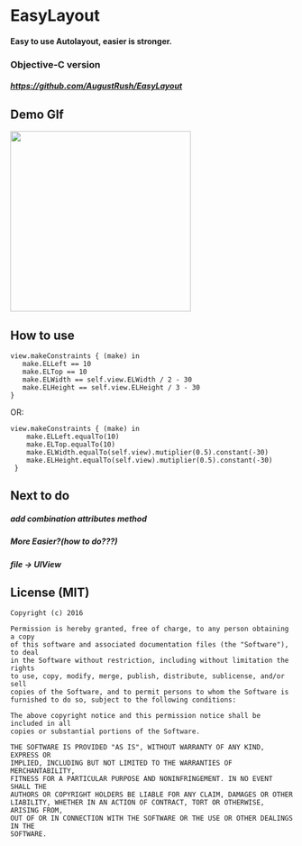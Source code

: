 # EasyLayout
#### Easy to use Autolayout, easier is stronger.

### Objective-C version
##### https://github.com/AugustRush/EasyLayout

## Demo GIf
<img src="https://github.com/AugustRush/EasyLayout-Swift/blob/master/demo.gif" width="320">

## How to use

```
view.makeConstraints { (make) in
   make.ELLeft == 10
   make.ELTop == 10
   make.ELWidth == self.view.ELWidth / 2 - 30
   make.ELHeight == self.view.ELHeight / 3 - 30
}
```
OR:

```
view.makeConstraints { (make) in
   	make.ELLeft.equalTo(10)
   	make.ELTop.equalTo(10)
	make.ELWidth.equalTo(self.view).mutiplier(0.5).constant(-30)
   	make.ELHeight.equalTo(self.view).mutiplier(0.5).constant(-30)
 }

```
## Next to do
##### add combination attributes method
##### More Easier?(how to do???)
##### file -> UIView

## License (MIT)
```
Copyright (c) 2016 

Permission is hereby granted, free of charge, to any person obtaining a copy
of this software and associated documentation files (the "Software"), to deal
in the Software without restriction, including without limitation the rights
to use, copy, modify, merge, publish, distribute, sublicense, and/or sell
copies of the Software, and to permit persons to whom the Software is
furnished to do so, subject to the following conditions:

The above copyright notice and this permission notice shall be included in all
copies or substantial portions of the Software.

THE SOFTWARE IS PROVIDED "AS IS", WITHOUT WARRANTY OF ANY KIND, EXPRESS OR
IMPLIED, INCLUDING BUT NOT LIMITED TO THE WARRANTIES OF MERCHANTABILITY,
FITNESS FOR A PARTICULAR PURPOSE AND NONINFRINGEMENT. IN NO EVENT SHALL THE
AUTHORS OR COPYRIGHT HOLDERS BE LIABLE FOR ANY CLAIM, DAMAGES OR OTHER
LIABILITY, WHETHER IN AN ACTION OF CONTRACT, TORT OR OTHERWISE, ARISING FROM,
OUT OF OR IN CONNECTION WITH THE SOFTWARE OR THE USE OR OTHER DEALINGS IN THE
SOFTWARE.
```